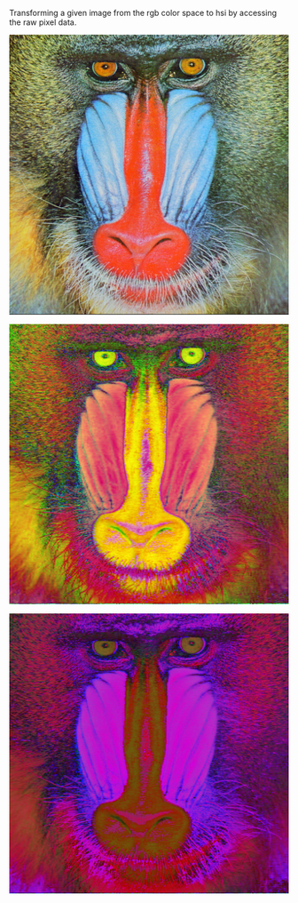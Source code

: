 Transforming a given image from the rgb color space to hsi by accessing the raw pixel data.

![](baboon.jpg)

![](hsv_baboon.png)

![](hsi_baboon.png)
